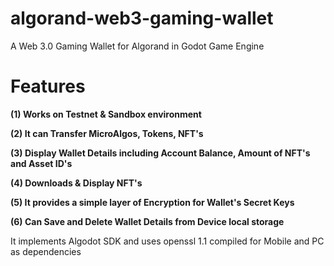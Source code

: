 # algorand-web3-gaming-wallet


A Web 3.0 Gaming Wallet for Algorand in Godot Game Engine 

# Features
**(1) Works on Testnet & Sandbox environment**

**(2) It can Transfer MicroAlgos, Tokens, NFT's** 

**(3) Display Wallet Details including Account Balance, Amount of NFT's and Asset ID's**

**(4) Downloads & Display NFT's** 

**(5) It provides a simple layer of Encryption for Wallet's Secret Keys**

**(6) Can Save and Delete Wallet Details from Device local storage**



It implements Algodot SDK and uses openssl 1.1 compiled for Mobile and PC as dependencies

